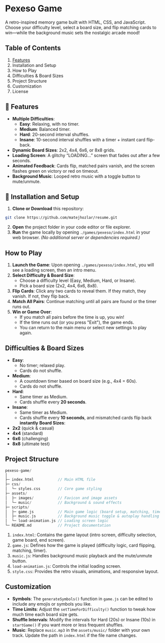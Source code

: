 # Pexeso Game

A retro-inspired memory game built with HTML, CSS, and JavaScript. Choose your difficulty level, select a board size, and flip matching cards to win—while the background music sets the nostalgic arcade mood!

## Table of Contents
1. [Features](#-features)
2. Installation and Setup
3. How to Play
4. Difficulties & Board Sizes
5. Project Structure
6. Customization
7. License

## 🎨 Features
- **Multiple Difficulties**:
    - **Easy**: Relaxing, with no timer.
    - **Medium**: Balanced timer.
    - **Hard**: 20-second interval shuffles.
    - **Insane**: 10-second interval shuffles with a timer + instant card flip-back.
- **Dynamic Board Sizes**: 2x2, 4x4, 6x6, or 8x8 grids.
- **Loading Screen**: A glitchy “LOADING…” screen that fades out after a few seconds.
- **Animated Feedback**: Cards flip, matched pairs vanish, and the screen flashes green on victory or red on timeout.
- **Background Music**: Looped retro music with a toggle button to mute/unmute.

## 🚀 Installation and Setup

1. **Clone or Download** this repository:
```bash
git clone https://github.com/matejhozlar/resume.git
```
2. **Open** the project folder in your code editor or file explorer.
3. **Run** the game locally by opening ```./games/pexeso/index.html``` in your web browser.
   *(No additional server or dependencies required.)*

## How to Play
1. **Launch the Game**: Upon opening ```./games/pexeso/index.html```, you will see a loading screen, then an intro menu.
2. **Select Difficulty & Board Size**:
   - Choose a difficulty level (Easy, Medium, Hard, or Insane).
   - Pick a board size (2x2, 4x4, 6x6, 8x8).
3. **Flip Cards**: Click any two cards to reveal them. If they match, they vanish. If not, they flip back.
4. **Match All Pairs**: Continue matching until all pairs are found or the timer runs out.
5. **Win or Game Over**:
   - If you match all pairs before the time is up, you win!
   - If the time runs out (or you press "Exit"), the game ends.
   - You can return to the main menu or select new settings to play again.
  
## Difficulties & Board Sizes
- **Easy**:
  - No timer; relaxed play.
  - Cards do not shuffle.
- **Medium**:
  - A countdown timer based on board size (e.g., 4x4 = 60s).
  - Cards do not shuffle.
- **Hard**:
  - Same timer as Medium.
  - Cards shuffle every **20 seconds**.
- **Insane**:
  - Same timer as Medium.
  - Cards shuffle every **10 seconds**, and mismatched cards flip back **instantly**
**Board Sizes**:
- **2x2** (quick & casual)
- **4x4** (standard)
- **6x6** (challenging)
- **8x8** (ultimate test)

## Project Structure
```cpp
pexeso-game/
│
├─ index.html           // Main HTML file
├─ css/
│  └─ styles.css        // Core game styling
├─ assets/
│  ├─ images/           // Favicon and image assets
│  └─ music/            // Background & sound effects
├─ scripts/
│  ├─ game.js           // Main game logic (board setup, matching, timer, etc.)
│  ├─ music.js          // Background music toggle & autoplay handling
│  └─ load-animation.js // Loading screen logic
└─ README.md            // Project documentation
```

1. ```index.html```: Contains the game layout (intro screen, difficulty selection, game board, end screen).
2. ```game.js```: Defines how the game is played (difficulty logic, card flipping, matching, timer).
3. ```music.js```: Handles background music playback and the mute/unmute button.
4. ```load-animation.js```: Controls the initial loading screen.
5. ```style.css```: Provides the retro visuals, animations, and responsive layout.

## Customization
- **Symbols**: The ```generateSymbols()``` function in ```game.js``` can be edited to include any emojis or symbols you like.
- **Time Limits**: Adjust the ```setTimeForDifficulty()``` function to tweak how much time each board size gets.
- **Shuffle Intervals**: Modify the intervals for Hard (20s) or Insane (10s) in ```startGame()``` if you want more or less frequent shuffles.
- **Music**: Replace ```music.mp3``` in the ```assets/music/``` folder with your own track. Update the path in ```index.html``` if the file name changes.



